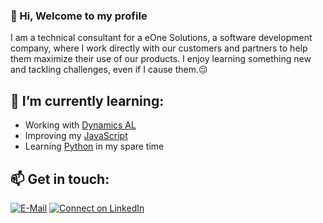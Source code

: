 ### 👋 Hi, Welcome to my profile

I am a technical consultant for a eOne Solutions, a software development company, where I work directly with our customers and partners to help them maximize their use of our products. I enjoy learning something new and tackling challenges, even if I cause them.:pensive:


## 🌱 I’m currently learning:
- Working with [Dynamics AL](https://github.com/topics/al-language)
- Improving my [JavaScript](https://github.com/topics/javascript)
- Learning [Python](https://github.com/topics/python3) in my spare time


## 📫 Get in touch: 
[![E-Mail](https://img.shields.io/badge/--email?label=E-mail&logo=microsoft-outlook&style=social)](mailto:ethan.sorenson@eonesolutions.com)
[![Connect on LinkedIn](https://img.shields.io/badge/--linkedin?label=LinkedIn&logo=LinkedIn&style=social)](https://www.linkedin.com/in/ethan-sorenson-037ba189)
